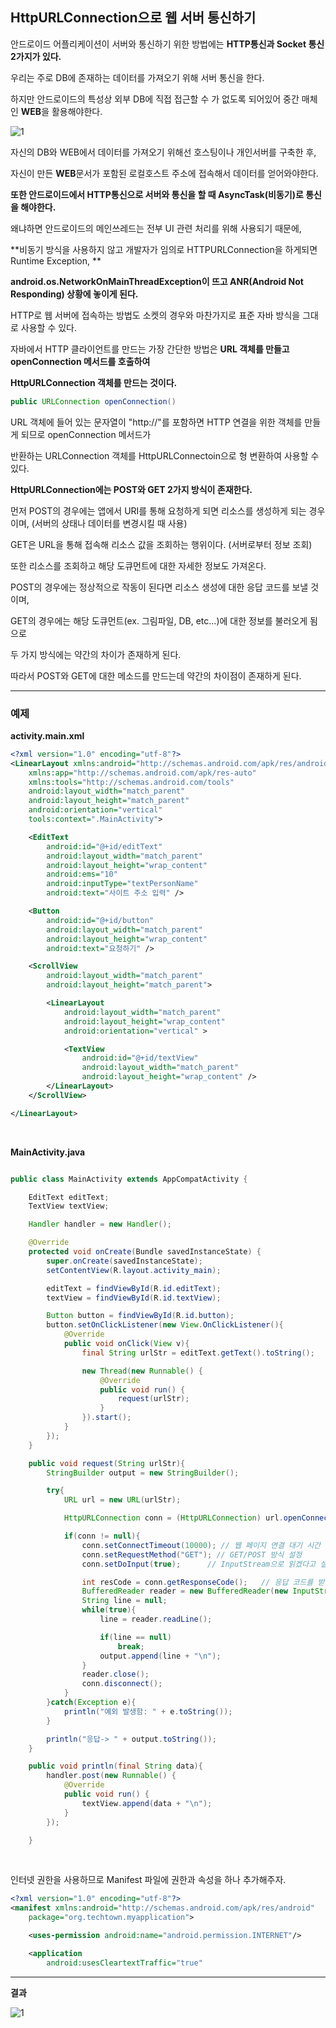 ##  HttpURLConnection으로 웹 서버 통신하기

안드로이드 어플리케이션이 서버와 통신하기 위한 방법에는 **HTTP통신과 Socket 통신 2가지가 있다.**

우리는 주로 DB에 존재하는 데이터를 가져오기 위해 서버 통신을 한다.

하지만 안드로이드의 특성상 외부 DB에 직접 접근할 수 가 없도록 되어있어 중간 매체인 **WEB**을 활용해야한다.

![1](https://user-images.githubusercontent.com/54762273/150799413-cb6ee2fb-5e33-4ac1-ab1b-3df4af0e9ec5.PNG)

자신의 DB와 WEB에서 데이터를 가져오기 위해선 호스팅이나 개인서버를 구축한 후, 

자신이 만든 **WEB**문서가 포함된 로컬호스트 주소에 접속해서 데이터를 얻어와야한다.

**또한 안드로이드에서 HTTP통신으로 서버와 통신을 할 때 AsyncTask(비동기)로 통신을 해야한다.**

왜냐하면 안드로이드의 메인쓰레드는 전부 UI 관련 처리를 위해 사용되기 때문에,

**비동기 방식을 사용하지 않고 개발자가 임의로 HTTPURLConnection을 하게되면 Runtime  Exception, **

**android.os.NetworkOnMainThreadException이 뜨고 ANR(Android  Not  Responding) 상황에 놓이게 된다.**

HTTP로 웹 서버에 접속하는 방법도 소켓의 경우와 마찬가지로 표준 자바 방식을 그대로 사용할 수 있다.

자바에서 HTTP 클라이언트를 만드는 가장 간단한 방법은 **URL 객체를 만들고 openConnection 메서드를 호출하여**

**HttpURLConnection 객체를 만드는 것이다.**

```java
public URLConnection openConnection()
```

URL 객체에 들어 있는 문자열이 "http://"를 포함하면 HTTP 연결을 위한 객체를 만들게 되므로 openConnection 메서드가

반환하는 URLConnection 객체를 HttpURLConnectoin으로 형 변환하여 사용할 수 있다.

**HttpURLConnection에는 POST와 GET 2가지 방식이 존재한다.**

먼저 POST의 경우에는 앱에서 URI를 통해 요청하게 되면 리소스를 생성하게 되는 경우이며, 
(서버의 상태나 데이터를 변경시킬 때 사용)

GET은 URL을 통해 접속해 리소스 값을 조회하는 행위이다. (서버로부터 정보 조회)

또한 리소스를 조회하고 해당 도큐먼트에 대한 자세한 정보도 가져온다.

POST의 경우에는 정상적으로 작동이 된다면 리소스 생성에 대한 응답 코드를 보낼 것이며,

GET의 경우에는 해당 도큐먼트(ex. 그림파일, DB, etc...)에 대한 정보를 불러오게 됨으로

두 가지 방식에는 약간의 차이가 존재하게 된다. 

따라서 POST와 GET에 대한 메소드를 만드는데 약간의 차이점이 존재하게 된다.

---
### 예제

**activity.main.xml**

```xml
<?xml version="1.0" encoding="utf-8"?>
<LinearLayout xmlns:android="http://schemas.android.com/apk/res/android"
    xmlns:app="http://schemas.android.com/apk/res-auto"
    xmlns:tools="http://schemas.android.com/tools"
    android:layout_width="match_parent"
    android:layout_height="match_parent"
    android:orientation="vertical"
    tools:context=".MainActivity">

    <EditText
        android:id="@+id/editText"
        android:layout_width="match_parent"
        android:layout_height="wrap_content"
        android:ems="10"
        android:inputType="textPersonName"
        android:text="사이트 주소 입력" />

    <Button
        android:id="@+id/button"
        android:layout_width="match_parent"
        android:layout_height="wrap_content"
        android:text="요청하기" />

    <ScrollView
        android:layout_width="match_parent"
        android:layout_height="match_parent">

        <LinearLayout
            android:layout_width="match_parent"
            android:layout_height="wrap_content"
            android:orientation="vertical" >

            <TextView
                android:id="@+id/textView"
                android:layout_width="match_parent"
                android:layout_height="wrap_content" />
        </LinearLayout>
    </ScrollView>

</LinearLayout>
```

<br>

**MainActivity.java**
```java

public class MainActivity extends AppCompatActivity {

    EditText editText;
    TextView textView;

    Handler handler = new Handler();

    @Override
    protected void onCreate(Bundle savedInstanceState) {
        super.onCreate(savedInstanceState);
        setContentView(R.layout.activity_main);

        editText = findViewById(R.id.editText);
        textView = findViewById(R.id.textView);

        Button button = findViewById(R.id.button);
        button.setOnClickListener(new View.OnClickListener(){
            @Override
            public void onClick(View v){
                final String urlStr = editText.getText().toString();

                new Thread(new Runnable() {
                    @Override
                    public void run() {
                        request(urlStr);
                    }
                }).start();
            }
        });
    }

    public void request(String urlStr){
        StringBuilder output = new StringBuilder();

        try{
            URL url = new URL(urlStr);

            HttpURLConnection conn = (HttpURLConnection) url.openConnection();

            if(conn != null){
                conn.setConnectTimeout(10000); // 웹 페이지 연결 대기 시간 최대 10초
                conn.setRequestMethod("GET"); // GET/POST 방식 설정
                conn.setDoInput(true);  	// InputStream으로 읽겠다고 설정

                int resCode = conn.getResponseCode();	// 응답 코드를 받아옴
                BufferedReader reader = new BufferedReader(new InputStreamReader(conn.getInputStream()));
                String line = null;
                while(true){
                    line = reader.readLine();

                    if(line == null)
                        break;
                    output.append(line + "\n");
                }
                reader.close();
                conn.disconnect();
            }
        }catch(Exception e){
            println("예외 발생함: " + e.toString());
        }

        println("응답-> " + output.toString());
    }

    public void println(final String data){
        handler.post(new Runnable() {
            @Override
            public void run() {
                textView.append(data + "\n");
            }
        });

    }
```

<br>

인터넷 권한을 사용하므로 Manifest 파일에 권한과 속성을 하나 추가해주자.

```xml
<?xml version="1.0" encoding="utf-8"?>
<manifest xmlns:android="http://schemas.android.com/apk/res/android"
    package="org.techtown.myapplication">

    <uses-permission android:name="android.permission.INTERNET"/>

    <application
        android:usesCleartextTraffic="true"
```

---
**결과**

![1](https://user-images.githubusercontent.com/54762273/150798356-3f6e8be3-02e6-4b44-9953-12bc4cfd5bf0.PNG)
